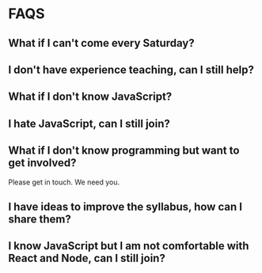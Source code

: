 # FAQS

## What if I can't come every Saturday?

## I don't have experience teaching, can I still help?

## What if I don't know JavaScript?

## I hate JavaScript, can I still join?

## What if I don't know programming but want to get involved?
Please get in touch. We need you.

## I have ideas to improve the syllabus, how can I share them?

## I know JavaScript but I am not comfortable with React and Node, can I still join?
